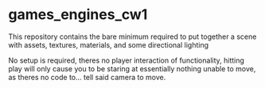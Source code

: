 # games_engines_cw1

This repository contains the bare minimum required to put together a scene with assets, textures, materials, and some directional lighting

No setup is required, theres no player interaction of functionality, hitting play will only cause you to be staring at essentially nothing unable to move, as theres no code to... tell said camera to move.
